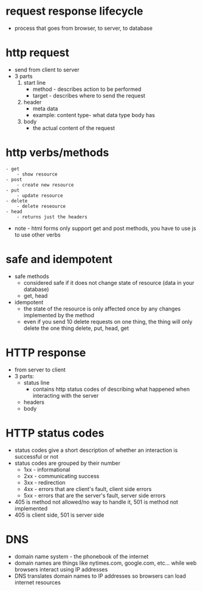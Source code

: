 # request response lifecycle
- process that goes from browser, to server, to database

# http request
- send from client to server
- 3 parts
    1. start line
        - method - describes action to be performed
        - target - describes where to send the request
    1. header
        - meta data
        - example: content type- what data type body has
    1. body
        - the actual content of the request

# http verbs/methods
    - get
        - show resource
    - post
        - create new resource
    - put
        - update resource
    - delete
        - delete reseource
    - head
        - returns just the headers
- note - html forms only support get and post methods, you have to use js to use other verbs

# safe and idempotent
- safe methods
    - considered safe if it does not change state of resource (data in your database)
    - get, head
- idempotent
    - the state of the resource is only affected once by any changes implemented by the method
    - even if you send 10 delete requests on one thing, the thing will only delete the one thing
    delete, put, head, get

# HTTP response
- from server to client
- 3 parts:
    - status line
        - contains http status codes of describing what happened when interacting with the server
    - headers
    - body

# HTTP status codes
- status codes give a short description of whether an interaction is successful or not
- status codes are grouped by their number
    - 1xx - informational
    - 2xx - communicating success
    - 3xx - redirection
    - 4xx - errors that are client's fault, client side errors
    - 5xx - errors that are the server's fault, server side errors
- 405 is method not allowed/no way to handle it, 501 is method not implemented
- 405 is client side, 501 is server side

# DNS
- domain name system - the phonebook of the internet
- domain names are things like nytimes.com, google.com, etc... while web browsers interact using IP addresses
- DNS translates domain names to IP addresses so browsers can load internet resources
